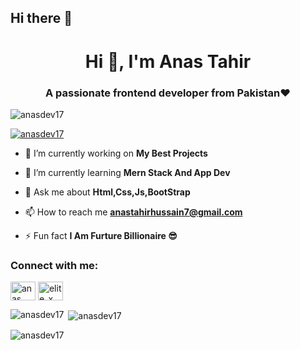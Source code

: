 ## Hi there 👋
<h1 align="center">Hi 👋, I'm Anas Tahir</h1>
<h3 align="center">A passionate frontend developer from Pakistan❤️</h3>

<p align="left"> <img src="https://komarev.com/ghpvc/?username=anasdev17&label=Profile%20views&color=0e75b6&style=flat" alt="anasdev17" /> </p>

<p align="left"> <a href="https://github.com/ryo-ma/github-profile-trophy"><img src="https://github-profile-trophy.vercel.app/?username=anasdev17" alt="anasdev17" /></a> </p>

- 🔭 I’m currently working on **My Best Projects**

- 🌱 I’m currently learning **Mern Stack And App Dev**

- 💬 Ask me about **Html,Css,Js,BootStrap**

- 📫 How to reach me **anastahirhussain7@gmail.com**

- ⚡ Fun fact **I Am Furture Billionaire 😎**

<h3 align="left">Connect with me:</h3>
<p align="left">
<a href="https://linkedin.com/in/anas tahir" target="blank"><img align="center" src="https://raw.githubusercontent.com/rahuldkjain/github-profile-readme-generator/master/src/images/icons/Social/linked-in-alt.svg" alt="anas tahir" height="30" width="40" /></a>
<a href="https://instagram.com/elite_x_anas" target="blank"><img align="center" src="https://raw.githubusercontent.com/rahuldkjain/github-profile-readme-generator/master/src/images/icons/Social/instagram.svg" alt="elite_x_anas" height="30" width="40" /></a>
</p>

<p><img align="left" src="https://github-readme-stats.vercel.app/api/top-langs?username=anasdev17&show_icons=true&locale=en&layout=compact" alt="anasdev17" /></p>

<p>&nbsp;<img align="center" src="https://github-readme-stats.vercel.app/api?username=anasdev17&show_icons=true&locale=en" alt="anasdev17" /></p>

<p><img align="center" src="https://github-readme-streak-stats.herokuapp.com/?user=anasdev17&" alt="anasdev17" /></p>

